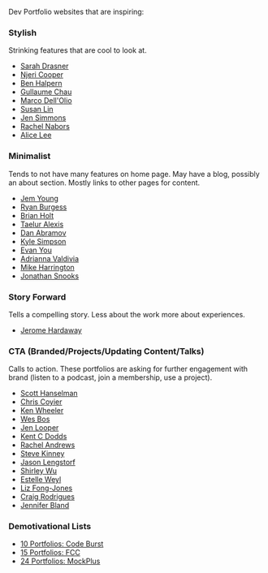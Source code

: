 Dev Portfolio websites that are inspiring:

### Stylish
Strinking features that are cool to look at.
- [Sarah Drasner](https://sarahdrasnerdesign.com/)
- [Njeri Cooper](https://codepen.io/njericooper/pen/NQvvpo)
- [Ben Halpern](http://benhalpern.com/)
- [Gullaume Chau](https://guillaume-chau.info/)
- [Marco Dell'Olio](http://marcodellolio.netlify.com/)
- [Susan Lin](https://bysusanlin.com/)
- [Jen Simmons](https://jensimmons.com/)
- [Rachel Nabors](http://rachelnabors.com/)
- [Alice Lee](https://www.byalicelee.com/)

### Minimalist
Tends to not have many features on home page. May have a blog, possibly an about section. Mostly links to other pages for content.
- [Jem Young](https://jemyoung.com/about/)
- [Ryan Burgess](https://ryanburgess.com/)
- [Brian Holt](https://btholt.github.io/)
- [Taelur Alexis](https://taeluralexis.com/)
- [Dan Abramov](https://overreacted.io/)
- [Kyle Simpson](https://me.getify.com/)
- [Evan You](https://evanyou.me/)
- [Adrianna Valdivia](https://adrianna.dev/)
- [Mike Harrington](https://mhartington.io/)
- [Jonathan Snooks](https://snook.ca/)

### Story Forward
Tells a compelling story. Less about the work more about experiences.
- [Jerome Hardaway](http://jerome.codes/)

### CTA (Branded/Projects/Updating Content/Talks)
Calls to action. These portfolios are asking for further engagement with brand (listen to a podcast, join a membership, use a project).
- [Scott Hanselman](https://www.hanselman.com/)
- [Chris Coyier](https://chriscoyier.net/)
- [Ken Wheeler](https://kenwheeler.github.io/)
- [Wes Bos](https://wesbos.com/)
- [Jen Looper](https://www.jenlooper.com)
- [Kent C Dodds](https://kentcdodds.com/)
- [Rachel Andrews](https://rachelandrew.co.uk/)
- [Steve Kinney](http://www.stevekinney.net/)
- [Jason Lengstorf](https://lengstorf.com)
- [Shirley Wu](http://sxywu.com/)
- [Estelle Weyl](http://www.standardista.com/)
- [Liz Fong-Jones](https://www.lizthegrey.com/)
- [Craig Rodrigues](https://www.craigrodrigues.com/)
- [Jennifer Bland](https://www.jenniferbland.com/)

### Demotivational Lists
- [10 Portfolios: Code Burst](https://codeburst.io/10-awesome-web-developer-portfolios-d266b32e6154)
- [15 Portfolios: FCC](https://www.freecodecamp.org/news/15-web-developer-portfolios-to-inspire-you-137fb1743cae/)
- [24 Portfolios: MockPlus](https://www.mockplus.com/blog/post/web-developer-portfolio)
